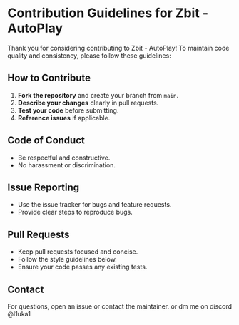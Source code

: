 # Contribution Guidelines for Zbit - AutoPlay

Thank you for considering contributing to Zbit - AutoPlay! To maintain code quality and consistency, please follow these guidelines:

## How to Contribute
1. **Fork the repository** and create your branch from `main`.
2. **Describe your changes** clearly in pull requests.
3. **Test your code** before submitting.
4. **Reference issues** if applicable.

## Code of Conduct
- Be respectful and constructive.
- No harassment or discrimination.

## Issue Reporting
- Use the issue tracker for bugs and feature requests.
- Provide clear steps to reproduce bugs.

## Pull Requests
- Keep pull requests focused and concise.
- Follow the style guidelines below.
- Ensure your code passes any existing tests.

## Contact
For questions, open an issue or contact the maintainer.
or dm me on discord @l1uka1
